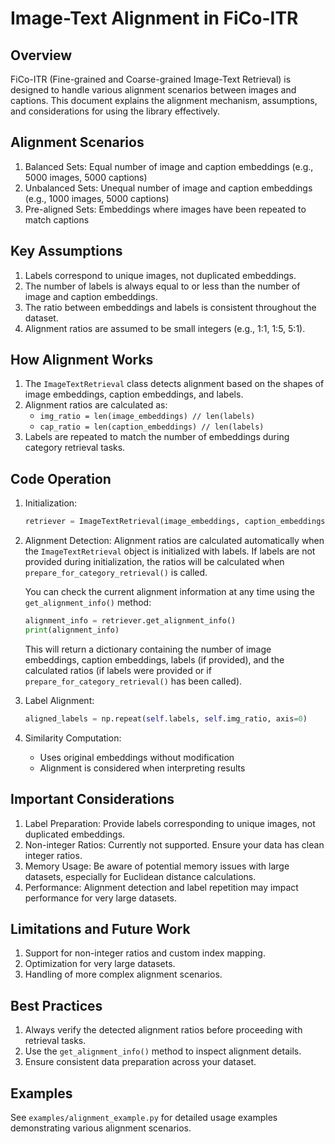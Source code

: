 
# Image-Text Alignment in FiCo-ITR

## Overview

FiCo-ITR (Fine-grained and Coarse-grained Image-Text Retrieval) is designed to handle various alignment scenarios between images and captions. This document explains the alignment mechanism, assumptions, and considerations for using the library effectively.

## Alignment Scenarios

1. Balanced Sets: Equal number of image and caption embeddings (e.g., 5000 images, 5000 captions)
2. Unbalanced Sets: Unequal number of image and caption embeddings (e.g., 1000 images, 5000 captions)
3. Pre-aligned Sets: Embeddings where images have been repeated to match captions

## Key Assumptions

1. Labels correspond to unique images, not duplicated embeddings.
2. The number of labels is always equal to or less than the number of image and caption embeddings.
3. The ratio between embeddings and labels is consistent throughout the dataset.
4. Alignment ratios are assumed to be small integers (e.g., 1:1, 1:5, 5:1).

## How Alignment Works

1. The `ImageTextRetrieval` class detects alignment based on the shapes of image embeddings, caption embeddings, and labels.
2. Alignment ratios are calculated as:
   - `img_ratio = len(image_embeddings) // len(labels)`
   - `cap_ratio = len(caption_embeddings) // len(labels)`
3. Labels are repeated to match the number of embeddings during category retrieval tasks.

## Code Operation

1. Initialization:
   ```python
   retriever = ImageTextRetrieval(image_embeddings, caption_embeddings, labels)
   ```

2. Alignment Detection:
   Alignment ratios are calculated automatically when the `ImageTextRetrieval` object is initialized with labels. If labels are not provided during initialization, the ratios will be calculated when `prepare_for_category_retrieval()` is called.

   You can check the current alignment information at any time using the `get_alignment_info()` method:

   ```python
   alignment_info = retriever.get_alignment_info()
   print(alignment_info)
   ```

   This will return a dictionary containing the number of image embeddings, caption embeddings, labels (if provided), and the calculated ratios (if labels were provided or if `prepare_for_category_retrieval()` has been called).

3. Label Alignment:
   ```python
   aligned_labels = np.repeat(self.labels, self.img_ratio, axis=0)
   ```

4. Similarity Computation:
   - Uses original embeddings without modification
   - Alignment is considered when interpreting results

## Important Considerations

1. Label Preparation: Provide labels corresponding to unique images, not duplicated embeddings.
2. Non-integer Ratios: Currently not supported. Ensure your data has clean integer ratios.
3. Memory Usage: Be aware of potential memory issues with large datasets, especially for Euclidean distance calculations.
4. Performance: Alignment detection and label repetition may impact performance for very large datasets.

## Limitations and Future Work

1. Support for non-integer ratios and custom index mapping.
2. Optimization for very large datasets.
3. Handling of more complex alignment scenarios.

## Best Practices

1. Always verify the detected alignment ratios before proceeding with retrieval tasks.
2. Use the `get_alignment_info()` method to inspect alignment details.
3. Ensure consistent data preparation across your dataset.

## Examples

See `examples/alignment_example.py` for detailed usage examples demonstrating various alignment scenarios.

